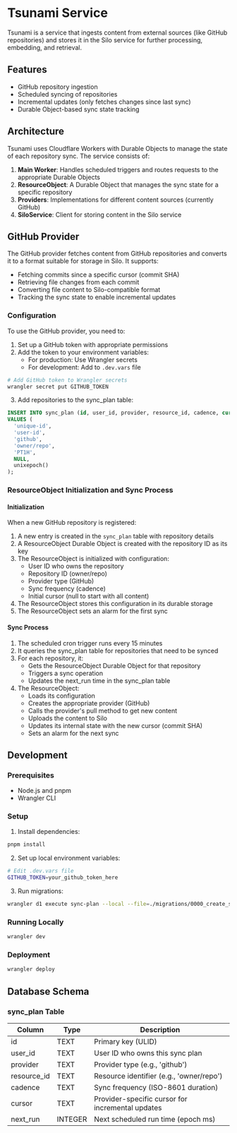 # Tsunami Service

Tsunami is a service that ingests content from external sources (like GitHub repositories) and stores it in the Silo service for further processing, embedding, and retrieval.

## Features

- GitHub repository ingestion
- Scheduled syncing of repositories
- Incremental updates (only fetches changes since last sync)
- Durable Object-based sync state tracking

## Architecture

Tsunami uses Cloudflare Workers with Durable Objects to manage the state of each repository sync. The service consists of:

1. **Main Worker**: Handles scheduled triggers and routes requests to the appropriate Durable Objects
2. **ResourceObject**: A Durable Object that manages the sync state for a specific repository
3. **Providers**: Implementations for different content sources (currently GitHub)
4. **SiloService**: Client for storing content in the Silo service

## GitHub Provider

The GitHub provider fetches content from GitHub repositories and converts it to a format suitable for storage in Silo. It supports:

- Fetching commits since a specific cursor (commit SHA)
- Retrieving file changes from each commit
- Converting file content to Silo-compatible format
- Tracking the sync state to enable incremental updates

### Configuration

To use the GitHub provider, you need to:

1. Set up a GitHub token with appropriate permissions
2. Add the token to your environment variables:
   - For production: Use Wrangler secrets
   - For development: Add to `.dev.vars` file

```bash
# Add GitHub token to Wrangler secrets
wrangler secret put GITHUB_TOKEN
```

3. Add repositories to the sync_plan table:

```sql
INSERT INTO sync_plan (id, user_id, provider, resource_id, cadence, cursor, next_run)
VALUES (
  'unique-id', 
  'user-id', 
  'github', 
  'owner/repo', 
  'PT1H', 
  NULL, 
  unixepoch()
);
```

### ResourceObject Initialization and Sync Process

#### Initialization

When a new GitHub repository is registered:

1. A new entry is created in the `sync_plan` table with repository details
2. A ResourceObject Durable Object is created with the repository ID as its key
3. The ResourceObject is initialized with configuration:
   - User ID who owns the repository
   - Repository ID (owner/repo)
   - Provider type (GitHub)
   - Sync frequency (cadence)
   - Initial cursor (null to start with all content)
4. The ResourceObject stores this configuration in its durable storage
5. The ResourceObject sets an alarm for the first sync

#### Sync Process

1. The scheduled cron trigger runs every 15 minutes
2. It queries the sync_plan table for repositories that need to be synced
3. For each repository, it:
   - Gets the ResourceObject Durable Object for that repository
   - Triggers a sync operation
   - Updates the next_run time in the sync_plan table
4. The ResourceObject:
   - Loads its configuration
   - Creates the appropriate provider (GitHub)
   - Calls the provider's pull method to get new content
   - Uploads the content to Silo
   - Updates its internal state with the new cursor (commit SHA)
   - Sets an alarm for the next sync

## Development

### Prerequisites

- Node.js and pnpm
- Wrangler CLI

### Setup

1. Install dependencies:

```bash
pnpm install
```

2. Set up local environment variables:

```bash
# Edit .dev.vars file
GITHUB_TOKEN=your_github_token_here
```

3. Run migrations:

```bash
wrangler d1 execute sync-plan --local --file=./migrations/0000_create_sync_plan.sql
```

### Running Locally

```bash
wrangler dev
```

### Deployment

```bash
wrangler deploy
```

## Database Schema

### sync_plan Table

| Column      | Type    | Description                                |
|-------------|---------|--------------------------------------------|
| id          | TEXT    | Primary key (ULID)                         |
| user_id     | TEXT    | User ID who owns this sync plan            |
| provider    | TEXT    | Provider type (e.g., 'github')             |
| resource_id | TEXT    | Resource identifier (e.g., 'owner/repo')   |
| cadence     | TEXT    | Sync frequency (ISO-8601 duration)         |
| cursor      | TEXT    | Provider-specific cursor for incremental updates |
| next_run    | INTEGER | Next scheduled run time (epoch ms)         |